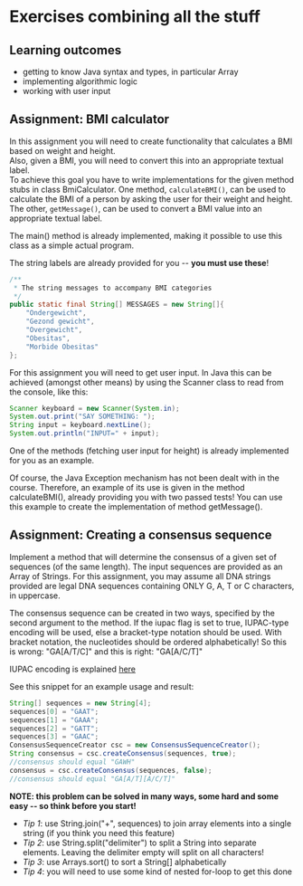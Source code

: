 # Exercises combining all the stuff

## Learning outcomes
* getting to know Java syntax and types, in particular Array
* implementing algorithmic logic
* working with user input


## Assignment: BMI calculator
In this assignment you will need to create functionality that calculates a BMI based on weight and height.  
Also, given a BMI, you will need to convert this into an appropriate textual label.  
To achieve this goal you have to write implementations for the given method stubs in class BmiCalculator.
One method, `calculateBMI()`, can be used to calculate the BMI of a person by asking the user for their weight and height.  
The other, `getMessage()`, can be used to convert a BMI value into an appropriate textual label.  
  
The main() method is already implemented, making it possible to use this class as a simple actual program. 

The string labels are already provided for you -- **you must use these**!

```Java
/**
 * The string messages to accompany BMI categories
 */
public static final String[] MESSAGES = new String[]{
    "Ondergewicht",
    "Gezond gewicht",
    "Overgewicht",
    "Obesitas",
    "Morbide Obesitas"
};
```

For this assignment you will need to get user input. 
In Java this can be achieved (amongst other means) by using the Scanner class 
to read from the console, like this:

```Java
Scanner keyboard = new Scanner(System.in);  
System.out.print("SAY SOMETHING: ");  
String input = keyboard.nextLine();  
System.out.println("INPUT=" + input);  
```

One of the methods (fetching user input for height) is already implemented for you as an example.

Of course, the Java Exception mechanism has not been dealt with in the course. 
Therefore, an example of its use is given in the method calculateBMI(), already providing you 
with two passed tests!
You can use this example to create the implementation of method getMessage().


## Assignment: Creating a consensus sequence  

Implement a method that will determine the consensus of a given set of sequences (of the same length).
The input sequences are provided as an Array of Strings.
For this assignment, you may assume all DNA strings provided are legal DNA sequences containing ONLY G, A, T or C characters,  in uppercase.

The consensus sequence can be created in two ways, specified by the second argument to the method.
If the iupac flag is set to true, IUPAC-type encoding will be used, else a bracket-type notation should be used.
With bracket notation, the nucleotides should be ordered alphabetically! So this is wrong: "GA[A/T/C]" and this is right: "GA[A/C/T]"

IUPAC encoding is explained [here](http://en.wikipedia.org/wiki/Nucleic_acid_notation)

See this snippet for an example usage and result:

```Java
String[] sequences = new String[4];
sequences[0] = "GAAT";
sequences[1] = "GAAA";
sequences[2] = "GATT";
sequences[3] = "GAAC";
ConsensusSequenceCreator csc = new ConsensusSequenceCreator();
String consensus = csc.createConsensus(sequences, true);
//consensus should equal "GAWH"
consensus = csc.createConsensus(sequences, false);
//consensus should equal "GA[A/T][A/C/T]"
``` 

**NOTE: this problem can be solved in many ways, some hard and some easy -- so think before you start!**

- *Tip 1*: use String.join("+", sequences) to join array elements into a single string (if you think you need this feature)
- *Tip 2*: use String.split("delimiter") to split a String into separate elements. Leaving the delimiter empty will split on all characters!
- *Tip 3*: use Arrays.sort() to sort a String[] alphabetically
- *Tip 4*: you will need to use some kind of nested for-loop to get this done

